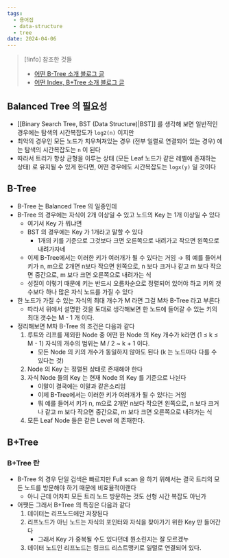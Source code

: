 ```yaml
---
tags:
  - 용어집
  - data-structure
  - tree
date: 2024-04-06
---
```

> [!info] 참조한 것들
> - [어떤 B-Tree 소개 블로그 글](https://rebro.kr/169?category=484170)
> - [어떤 Index, B+Tree 소개 블로그 글](https://rebro.kr/167?category=484170)

## Balanced Tree 의 필요성

- [[Binary Search Tree, BST (Data Structure)|BST]] 를 생각해 보면 일반적인 경우에는 탐색의 시간복잡도가 `log2(n)` 이지만
- 최악의 경우인 모든 노드가 치우쳐져있는 경우 (전부 일렬로 연결되어 있는 경우) 에는 탐색의 시간복잡도는 `n` 이 된다
- 따라서 트리가 항상 균형을 이루는 상태 (모든 Leaf 노드가 같은 레벨에 존재하는 상태) 로 유지될 수 있게 한다면, 어떤 경우에도 시간복잡도는 `logx(y)` 일 것이다

## B-Tree

- B-Tree 는 Balanced Tree 의 일종인데
- B-Tree 의 경우에는 자식이 2개 이상일 수 있고 노드의 Key 는 1개 이상일 수 있다
    - 여기서 Key 가 뭐냐면
    - BST 의 경우에는 Key 가 1개라고 말할 수 있다
	    - 1개의 키를 기준으로 그것보다 크면 오른쪽으로 내려가고 작으면 왼쪽으로 내려가자네
    - 이제 B-Tree에서는 이러한 키가 여러개가 될 수 있다는 거임 → 뭐 예를 들어서 키가 n, m으로 2개면 n보다 작으면 왼쪽으로, n 보다 크거나 같고 m 보다 작으면 중간으로, m 보다 크면 오른쪽으로 내려가는 식
    - 성질이 이렇기 때문에 키는 반드시 오름차순으로 정렬되어 있어야 하고 키의 갯수보다 하나 많은 자식 노드를 가질 수 있다
- 한 노드가 가질 수 있는 자식의 최대 개수가 M 라면 그걸 M차 B-Tree 라고 부른다
    - 따라서 위에서 설명한 것을 토대로 생각해보면 한 노드에 들어갈 수 있는 키의 최대 갯수는 M - 1 개 이다.
- 정리해보면 M차 B-Tree 의 조건은 다음과 같다
    1. 루트와 리프를 제외한 Node 중 어떤 한 Node 의 Key 개수가 k라면 (1 ≤ k ≤ M - 1) 자식의 개수의 범위는 M / 2 ~ k + 1 이다.
        - 모든 Node 의 키의 개수가 동일하지 않아도 된다 (k 는 노드마다 다를 수 있다는 것)
    2. Node 의 Key 는 정렬된 상태로 존재해야 한다
    3. 자식 Node 들의 Key 는 현재 Node 의 Key 를 기준으로 나뉜다
        - 이말이 결국에는 이말과 같은소리임
        - 이제 B-Tree에서는 이러한 키가 여러개가 될 수 있다는 거임
        - 뭐 예를 들어서 키가 n, m으로 2개면 n보다 작으면 왼쪽으로, n 보다 크거나 같고 m 보다 작으면 중간으로, m 보다 크면 오른쪽으로 내려가는 식
    4. 모든 Leaf Node 들은 같은 Level 에 존재한다.

## B+Tree

### B+Tree 란

- B-Tree 의 경우 단일 검색은 빠르지만 Full scan 을 하기 위해서는 결국 트리의 모든 노드를 방문해야 하기 때문에 비효율적이랜다
    - 아니 근데 어차피 모든 트리 노드 방문하는 것도 선형 시간 복잡도 아닌가
- 어쨋든 그래서 B+Tree 의 특징은 다음과 같다
    1. 데이터는 리프노드에만 저장된다
    2. 리프노드가 아닌 노드는 자식의 포인터와 자식을 찾아가기 위한 Key 만 들어간다
        - 그래서 Key 가 중복될 수도 있다던데 뭔소린지는 잘 모르겠누
    3. 데이터 노드인 리프노드는 링크드 리스트맹키로 일렬로 연결되어 있다.